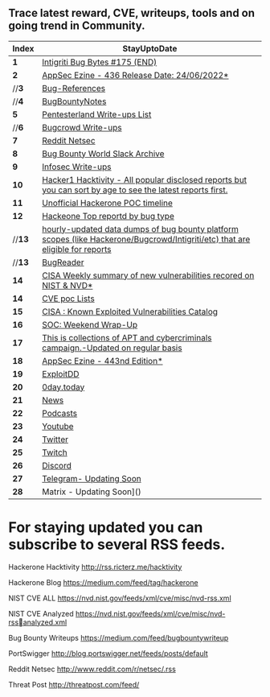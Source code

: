 ## Trace latest reward, CVE, writeups, tools and on going trend in Community.
Index | StayUptoDate
--- | ---
**1** | [Intigriti Bug Bytes #175 (END)](https://blog.intigriti.com/2022/)
**2** | [AppSec Ezine - 436 Release Date: 24/06/2022*](https://github.com/Simpsonpt/AppSecEzine/blob/master/Ezines/436%20-%20AppSec%20Ezine)
//**3** | [Bug-References](https://github.com/ngalongc/bug-bounty-reference)
//**4** | [BugBountyNotes](https://www.bugbountynotes.com/writeups)
**5** | [Pentesterland Write-ups List](https://pentester.land/list-of-bug-bounty-writeups.html)
//**6** | [Bugcrowd Write-ups ](https://forum.bugcrowd.com/t/researcher-resources-bounty-bug-write-ups/1137)
**7** | [Reddit Netsec ](https://www.reddit.com/r/netsec/)
**8** | [Bug Bounty World Slack Archive ](https://bugbountyworld.com/slack-archives/)
**9** | [Infosec Write-ups](https://medium.com/bugbountywriteup)
**10** | [Hacker1 Hacktivity - All popular disclosed reports but you can sort by age to see the latest reports first.](https://hackerone.com/hacktivity)
**11** | [Unofficial Hackerone POC timeline](http://h1.nobbd.de/)
**12** | [Hackeone Top reportd by bug type](https://github.com/reddelexc/hackerone-reports)
//**13** | [hourly-updated data dumps of bug bounty platform scopes (like Hackerone/Bugcrowd/Intigriti/etc) that are eligible for reports](https://github.com/arkadiyt/bounty-targets-data)
//**13** | [BugReader](https://bugreader.com/)
**14** | [CISA Weekly summary of new vulnerabilities recored on NIST & NVD*](https://www.cisa.gov/uscert/ncas/bulletins)
**14** | [CVE poc Lists](https://github.com/nomi-sec/PoC-in-GitHub)
**15** | [CISA : Known Exploited Vulnerabilities Catalog](https://www.cisa.gov/known-exploited-vulnerabilities-catalog)
**16** | [SOC: Weekend Wrap-Up](https://opalsec.substack.com/p/soc-goulash-weekend-wrap-up)
**17** |  [This is collections of APT and cybercriminals campaign.-Updated on regular basis](https://github.com/CyberMonitor/APT_CyberCriminal_Campagin_Collections)
**18** |  [AppSec Ezine - 443nd Edition*](https://pathonproject.com/zb/?28f0f8e9764d4f97#LfnVynuy4pSdM73hmhWVfXnU1Sb9rAMpPn+vFyQ=)
**19** | [ExploitDD](https://www.exploit-db.com/)
**20** | [0day.today](https://0day.today/)
**21** | [News](https://github.com/RESETHACKER-COMMUNITY/Community-Contributers/blob/main/news.md)
**22** | [Podcasts](https://github.com/RESETHACKER-COMMUNITY/Community-Contributers/blob/main/podcasts.md)
**23** | [Youtube](https://github.com/RESETHACKER-COMMUNITY/Community-Contributers/tree/main/YouTube)
**24** | [Twitter](https://github.com/RESETHACKER-COMMUNITY/Community-Contributers/blob/main/twitter.md)
**25** | [Twitch](https://github.com/RESETHACKER-COMMUNITY/Community-Contributers/blob/main/twitch.md)
**26** | [Discord](https://github.com/RESETHACKER-COMMUNITY/Community-Contributers/blob/main/discord.md)
**27** | [Telegram- Updating Soon]()
**28** | Matrix - Updating Soon]()




# For staying updated you can subscribe to several RSS feeds.

Hackerone Hacktivity
http://rss.ricterz.me/hacktivity 

Hackerone Blog
https://medium.com/feed/tag/hackerone

NIST CVE ALL
https://nvd.nist.gov/feeds/xml/cve/misc/nvd-rss.xml

NIST CVE Analyzed
https://nvd.nist.gov/feeds/xml/cve/misc/nvd-rssanalyzed.xml

Bug Bounty Writeups
https://medium.com/feed/bugbountywriteup
 
PortSwigger
http://blog.portswigger.net/feeds/posts/default


Reddit Netsec
http://www.reddit.com/r/netsec/.rss

Threat Post 
http://threatpost.com/feed/

